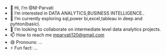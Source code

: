 - 👋 Hi, I’m @M-Parvati
- 👀 I’m interested in DATA ANALYTICS,BUSINESS INTELLIGENCE..
- 🌱 I’m currently exploring sql,power bi,excel,tableau in deep and pyhton(basic).
- 💞️ I’m looking to collaborate on intermediate level data analytics projects. 
- 📫 How to reach me mparvati120@gmail.com
- 😄 Pronouns: ...
- ⚡ Fun fact: ...

<!---
M-Parvati/M-Parvati is a ✨ special ✨ repository because its `README.md` (this file) appears on your GitHub profile.
You can click the Preview link to take a look at your changes.
--->
